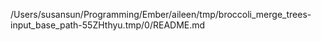 /Users/susansun/Programming/Ember/aileen/tmp/broccoli_merge_trees-input_base_path-55ZHthyu.tmp/0/README.md